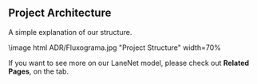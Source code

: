 ## Project Architecture

A simple explanation of our structure.

\image html ADR/Fluxograma.jpg "Project Structure" width=70%

If you want to see more on our LaneNet model, please check out **Related Pages**, on the tab.
